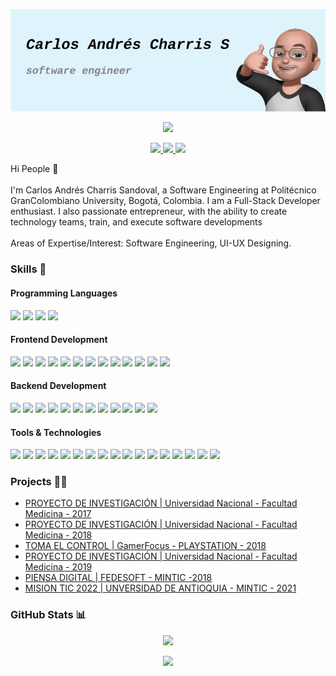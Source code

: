 <p align="center">
  <img src="banner.jpg">
</p>

<p align="center">
  <img src="https://komarev.com/ghpvc/?username=Gdaimon&color=blue&style=plastic">
</p>

<p align="center">
  <a href="https://www.linkedin.com/in/carlos-charris/">
    <img src="https://img.shields.io/badge/LinkedIn-0077B5?style=flat&logo=linkedin&logoColor=white">
  </a>
  <a href="https://twitter.com/Darkklitos">
    <img src="https://img.shields.io/badge/Twitter-1DA1F2?style=flat&logo=twitter&logoColor=white">
  </a>
  <a href="mailto:darkklitos@gmail.com">
    <img src="https://img.shields.io/badge/Gmail-D14836?style=flat&logo=gmail&logoColor=white">
  </a>
</p>

Hi People 👋
<br/>
<br/>
I'm Carlos Andrés Charris Sandoval, a Software Engineering  at Politécnico GranColombiano University, Bogotá, Colombia. I am a Full-Stack Developer enthusiast. I also passionate entrepreneur, with the ability to create technology teams, train, and execute software developments
<br/>
<br/>
Areas of Expertise/Interest: Software Engineering, UI-UX Designing.

<h3>
  Skills 💼
</h3>
<h4>Programming Languages</h4>
<p>
  <img src="https://img.shields.io/badge/JavaScript-F7DF1E?style=for-the-badge&logo=javascript&logoColor=black">
  <img src="https://img.shields.io/badge/TypeScript-007ACC?style=for-the-badge&logo=typescript&logoColor=white">
  <img src="https://img.shields.io/badge/Java-red?style=for-the-badge&logo=java&logoColor=white">
  <img src="https://img.shields.io/badge/Python-14354C?style=for-the-badge&logo=python&logoColor=white">
</p>

<h4>Frontend Development</h4>
<p>
  <img src="https://img.shields.io/badge/HTML5-E34F26?style=for-the-badge&logo=html5&logoColor=white">
  <img src="https://img.shields.io/badge/CSS3-1572B6?style=for-the-badge&logo=css3&logoColor=white">
  <img src="https://img.shields.io/badge/Angular-DD0031?style=for-the-badge&logo=angular&logoColor=white">
  <img src="https://img.shields.io/badge/React-20232A?style=for-the-badge&logo=react&logoColor=61DAFB">
  <img src="	https://img.shields.io/badge/React_Router-CA4245?style=for-the-badge&logo=react-router&logoColor=white">
  <img src="https://img.shields.io/badge/vue-41B883?style=for-the-badge&logo=vue.js&logoColor=white">
  <img src="https://img.shields.io/badge/Backbone-black?style=for-the-badge&logo=backbone&logoColor=white">
  <img src="https://img.shields.io/badge/jQuery-0769AD?style=for-the-badge&logo=jquery&logoColor=white">
  <img src="https://img.shields.io/badge/Axios-BD1FE0?style=for-the-badge">
  <img src="https://img.shields.io/badge/sass-cc6699?style=for-the-badge&logo=sass&logoColor=white">
  <img src="https://img.shields.io/badge/Bootstrap-563D7C?style=for-the-badge&logo=bootstrap&logoColor=white">
  <img src="https://img.shields.io/badge/gulp-DB4446?style=for-the-badge&logo=gulp&logoColor=white">
  <img src="https://img.shields.io/badge/ionic-black?style=for-the-badge&logo=ionic&logoColor=white">
</p>
<h4>Backend Development</h4>
<p>
  <img src="https://img.shields.io/badge/Node.js-339933?style=for-the-badge&logo=nodedotjs&logoColor=white">
  <img src="https://img.shields.io/badge/Express.js-000000?style=for-the-badge&logo=express&logoColor=white">
  <img src="https://img.shields.io/badge/MongoDB-white?style=for-the-badge&logo=mongodb&logoColor=4EA94B">
  <img src="https://img.shields.io/badge/Django-092E20?style=for-the-badge&logo=django&logoColor=green">
  <img src="https://img.shields.io/badge/Flask-000000?style=for-the-badge&logo=flask&logoColor=white">
  <img src="https://img.shields.io/badge/Spring-6DB33F?style=for-the-badge&logo=spring&logoColor=white">
  <img src="https://img.shields.io/badge/MySQL-005C84?style=for-the-badge&logo=mysql&logoColor=white">
  <img src="https://img.shields.io/badge/PostgreSQL-316192?style=for-the-badge&logo=postgresql&logoColor=white">
  <img src="https://img.shields.io/badge/SQLite-07405E?style=for-the-badge&logo=sqlite&logoColor=white">
  <img src="https://img.shields.io/badge/oracle-red?style=for-the-badge&logo=oracle&logoColor=white">
  <img src="https://img.shields.io/badge/firebase%20realtime%20database-ffca28?style=for-the-badge&logo=firebase&logoColor=black">
  <img src="https://img.shields.io/badge/Mongoose-00C58E?style=for-the-badge">
</p>
<h4>Tools & Technologies</h4>
<p>
  <img src="https://img.shields.io/badge/Git-F05032?style=for-the-badge&logo=git&logoColor=white">
  <img src="https://img.shields.io/badge/GitHub-100000?style=for-the-badge&logo=github&logoColor=white">
  <img src="https://img.shields.io/badge/Bitbucket-330F63?style=for-the-badge&logo=bitbucket&logoColor=white">
  <img src="https://img.shields.io/badge/Jira-330F63?style=for-the-badge&logo=jira&logoColor=white">
  <img src="https://img.shields.io/badge/iOS-000000?style=for-the-badge&logo=ios&logoColor=white">
  <img src="https://img.shields.io/badge/Ubuntu-E95420?style=for-the-badge&logo=ubuntu&logoColor=white">
  <img src="https://img.shields.io/badge/Linux-FCC624?style=for-the-badge&logo=linux&logoColor=black">
  <img src="https://img.shields.io/badge/Shell_Script-121011?style=for-the-badge&logo=gnu-bash&logoColor=white">
  <img src="https://img.shields.io/badge/Figma-F24E1E?style=for-the-badge&logo=figma&logoColor=white">
  <img src="https://img.shields.io/badge/Notion-000000?style=for-the-badge&logo=notion&logoColor=white">
  <img src="https://img.shields.io/badge/Postman-FF6C37?style=for-the-badge&logo=Postman&logoColor=white">
  <img src="https://img.shields.io/badge/Heroku-430098?style=for-the-badge&logo=heroku&logoColor=white">
  <img src="https://img.shields.io/badge/Vercel-000000?style=for-the-badge&logo=vercel&logoColor=white">
  <img src="https://img.shields.io/badge/Netlify-00C7B7?style=for-the-badge&logo=netlify&logoColor=white">
    <img src="https://img.shields.io/badge/firebase%20hosting-ffca28?style=for-the-badge&logo=firebase&logoColor=black">
  <img src="https://img.shields.io/badge/docker-0db7ed?style=for-the-badge&logo=docker&logoColor=white">
  <img src="https://img.shields.io/badge/docker-0db7ed?style=for-the-badge&logo=docker&logoColor=white">
</p>

<h3>
  Projects 👨‍💻
</h3>
<ul>
  <li><a href="https://testdeploy-f0876.web.app/">PROYECTO DE INVESTIGACIÓN
 | Universidad Nacional - Facultad Medicina - 2017</a></li>
  <li><a href="https://ludotecas-unal.firebaseapp.com/">PROYECTO DE INVESTIGACIÓN
 | Universidad Nacional - Facultad Medicina - 2018</a></li>
  <li><a href="https://game-focus.firebaseapp.com/">TOMA EL CONTROL
 | GamerFocus - PLAYSTATION - 2018</a></li>
  <li><a href="https://student-skill-2887a.firebaseapp.com/#/login">PROYECTO DE INVESTIGACIÓN
 | Universidad Nacional - Facultad Medicina - 2019</a></li>
  <li><a href="https://twitter.com/fedesoftcol/status/1064617542365384707">PIENSA DIGITAL | FEDESOFT - MINTIC -2018</a></li>
  <li><a href="https://github.com/Project-SafeShop"> MISION TIC 2022 | UNVERSIDAD DE ANTIOQUIA - MINTIC - 2021</a></li>
</ul>

<h3>
  GitHub Stats 📊
</h3>
<p align="center">
  <img src="https://github-readme-stats.vercel.app/api?username=Gdaimon&show_icons=true&theme=outrun">
</p>
<p align="center">
  <img src="https://github-readme-stats.vercel.app/api/top-langs/?username=Gdaimon&theme=outrun&layout=compact">
</p>